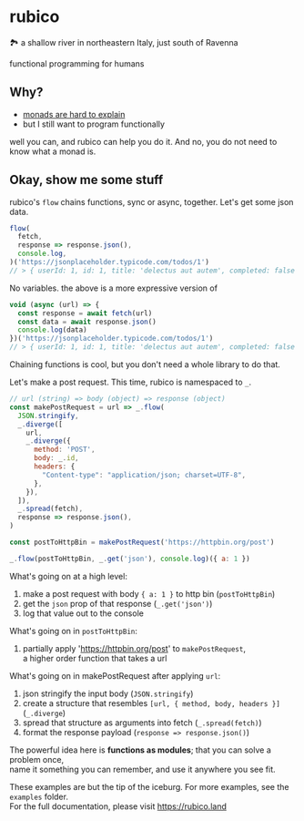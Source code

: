 # rubico
🏞 a shallow river in northeastern Italy, just south of Ravenna

functional programming for humans

## Why?
- [monads are hard to explain](https://stackoverflow.com/questions/44965/what-is-a-monad)
- but I still want to program functionally

well you can, and rubico can help you do it. And no, you do not need to know what a monad is.

## Okay, show me some stuff
rubico's `flow` chains functions, sync or async, together. Let's get some json data.
```javascript
flow(
  fetch,
  response => response.json(),
  console.log,
)('https://jsonplaceholder.typicode.com/todos/1')
// > { userId: 1, id: 1, title: 'delectus aut autem', completed: false }
```

No variables. the above is a more expressive version of
```javascript
void (async (url) => {
  const response = await fetch(url)
  const data = await response.json()
  console.log(data)
})('https://jsonplaceholder.typicode.com/todos/1')
// > { userId: 1, id: 1, title: 'delectus aut autem', completed: false }
```

Chaining functions is cool, but you don't need a whole library to do that.

Let's make a post request. This time, rubico is namespaced to `_`.
```javascript
// url (string) => body (object) => response (object)
const makePostRequest = url => _.flow(
  JSON.stringify,
  _.diverge([
    url,
    _.diverge({
      method: 'POST',
      body: _.id,
      headers: {
        "Content-type": "application/json; charset=UTF-8",
      },
    }),
  ]),
  _.spread(fetch),
  response => response.json(),
)

const postToHttpBin = makePostRequest('https://httpbin.org/post')

_.flow(postToHttpBin, _.get('json'), console.log)({ a: 1 })
```

What's going on at a high level:
1. make a post request with body `{ a: 1 }` to http bin (`postToHttpBin`)
2. get the `json` prop of that response (`_.get('json')`)
3. log that value out to the console

What's going on in `postToHttpBin`:
1. partially apply 'https://httpbin.org/post' to `makePostRequest`,  
a higher order function that takes a url

What's going on in makePostRequest after applying `url`:
1. json stringify the input body (`JSON.stringify`)
2. create a structure that resembles `[url, { method, body, headers }]` (`_.diverge`)
3. spread that structure as arguments into fetch (`_.spread(fetch)`)
4. format the response payload (`response => response.json()`)

The powerful idea here is <b>functions as modules</b>; that you can solve a problem once,  
name it something you can remember, and use it anywhere you see fit.

These examples are but the tip of the iceburg. For more examples, see the `examples` folder.  
For the full documentation, please visit https://rubico.land
